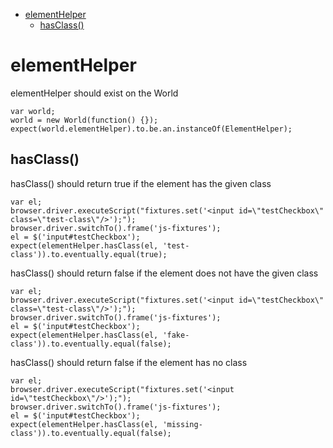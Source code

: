 * [elementHelper](elementhelper)
    * [hasClass()](hasclass())
# elementHelper
 elementHelper should exist on the World

```
var world;
world = new World(function() {});
expect(world.elementHelper).to.be.an.instanceOf(ElementHelper);
```


## hasClass()
 hasClass() should return true if the element has the given class

```
var el;
browser.driver.executeScript("fixtures.set('<input id=\"testCheckbox\" class=\"test-class\"/>');");
browser.driver.switchTo().frame('js-fixtures');
el = $('input#testCheckbox');
expect(elementHelper.hasClass(el, 'test-class')).to.eventually.equal(true);
```


 hasClass() should return false if the element does not have the given class

```
var el;
browser.driver.executeScript("fixtures.set('<input id=\"testCheckbox\" class=\"test-class\"/>');");
browser.driver.switchTo().frame('js-fixtures');
el = $('input#testCheckbox');
expect(elementHelper.hasClass(el, 'fake-class')).to.eventually.equal(false);
```


 hasClass() should return false if the element has no class

```
var el;
browser.driver.executeScript("fixtures.set('<input id=\"testCheckbox\"/>');");
browser.driver.switchTo().frame('js-fixtures');
el = $('input#testCheckbox');
expect(elementHelper.hasClass(el, 'missing-class')).to.eventually.equal(false);
```
